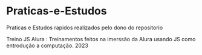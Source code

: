 # Praticas-e-Estudos
Praticas e Estudos rapidos realizados pelo dono do repositorio

Treino JS Alura : Treinamentos feitos na imerssão da Alura usando JS como entrodução a computação. 2023
